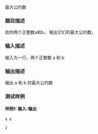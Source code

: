 最大公约数

### 题目描述

给你两个正整数a和b， 输出它们的最大公约数。

### 输入描述

输入为一行，两个正整数 a 和 b

### 输出描述

输出 a 和 b 的最大公约数

### 测试样例

#### 样例1: 输入-输出

```
4 6
```

```
2
```

